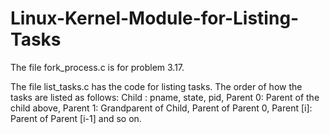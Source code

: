 # Linux-Kernel-Module-for-Listing-Tasks
The file fork_process.c is for problem 3.17. 

The file list_tasks.c has the code for listing tasks. The order of how the tasks are listed as follows:
Child : pname, state, pid, 
Parent 0: Parent of the child above,
Parent 1: Grandparent of Child, Parent of Parent 0,
Parent [i]: Parent of Parent [i-1] 
and so on. 
